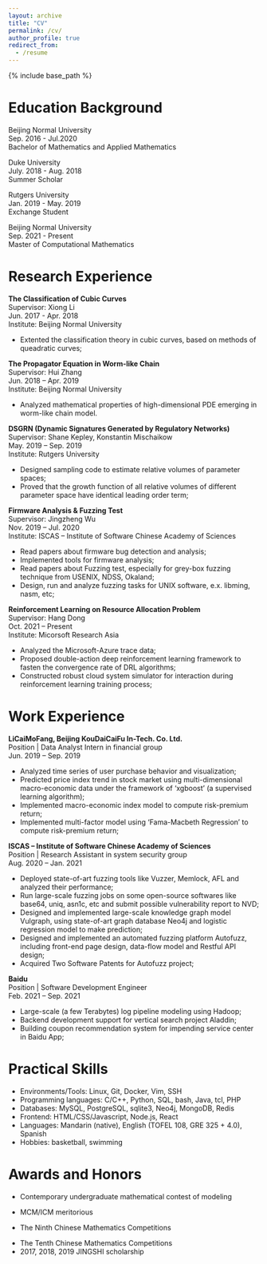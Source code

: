 ```yaml
---
layout: archive
title: "CV"
permalink: /cv/
author_profile: true
redirect_from:
  - /resume
---
```


{% include base_path %}


Education Background
=====
Beijing Normal University<br>
Sep. 2016 - Jul.2020<br>
Bachelor of Mathematics and Applied Mathematics

Duke University<br>
July. 2018 - Aug. 2018<br>
Summer Scholar

Rutgers University<br>
Jan. 2019 - May. 2019<br>
Exchange Student<br>

Beijing Normal University<br>
Sep. 2021 - Present<br>
Master of Computational Mathematics


Research Experience
=====

**The Classification of Cubic Curves**<br>
Supervisor: Xiong Li<br>
Jun. 2017 - Apr. 2018<br>
Institute: Beijing Normal University<br>

+ Extented the classification theory in cubic curves, based on methods of queadratic curves;

**The Propagator Equation in Worm-like Chain**<br>
Supervisor: Hui Zhang<br>
Jun. 2018 – Apr. 2019<br>
Institute: Beijing Normal University<br>

+ Analyzed mathematical properties of high-dimensional PDE emerging in worm-like chain model.

**DSGRN (Dynamic Signatures Generated by Regulatory Networks)**<br>
Supervisor: Shane Kepley, Konstantin Mischaikow<br>
May. 2019 – Sep. 2019<br>
Institute: Rutgers University<br>

+ Designed sampling code to estimate relative volumes of parameter spaces;
+ Proved that the growth function of all relative volumes of different parameter space have identical leading order term;

**Firmware Analysis & Fuzzing Test**<br>
Supervisor: Jingzheng Wu<br>
Nov. 2019 – Jul. 2020<br>
Institute: ISCAS – Institute of Software Chinese Academy of Sciences<br>

+ Read papers about firmware bug detection and analysis;
+ Implemented tools for firmware analysis;
+ Read papers about Fuzzing test, especially for grey-box fuzzing technique from USENIX, NDSS, Okaland;
+ Design, run and analyze fuzzing tasks for UNIX software, e.x. libming, nasm, etc;

**Reinforcement Learning on Resource Allocation Problem**<br>
Supervisor: Hang Dong<br>
Oct. 2021 – Present<br>
Institute: Micorsoft Research Asia<br>

+ Analyzed the Microsoft-Azure trace data;
+ Proposed double-action deep reinforcement learning framework to fasten the convergence rate of DRL algorithms;
+ Constructed robust cloud system simulator for interaction during reinforcement learning training process;

Work Experience
=====

**LiCaiMoFang, Beijing KouDaiCaiFu In-Tech. Co. Ltd.**<br>
Position | Data Analyst Intern in financial group<br>
Jun. 2019 – Sep. 2019<br>

+ Analyzed time series of user purchase behavior and visualization;
+ Predicted price index trend in stock market using multi-dimensional macro-economic data under the framework of ‘xgboost’ (a supervised learning algorithm);
+ Implemented macro-economic index model to compute risk-premium return;
+ Implemented multi-factor model using ‘Fama-Macbeth Regression’ to compute risk-premium return;

**ISCAS – Institute of Software Chinese Academy of Sciences**<br>
Position | Research Assistant in system security group<br>
Aug. 2020 – Jan. 2021<br>

+ Deployed state-of-art fuzzing tools like Vuzzer, Memlock, AFL and analyzed their performance;
+ Run large-scale fuzzing jobs on some open-source softwares like base64, uniq, asn1c, etc and submit possible vulnerability report to NVD;
+ Designed and implemented large-scale knowledge graph model Vulgraph, using state-of-art graph database Neo4j and logistic regression model to make prediction;
+ Designed and implemented an automated fuzzing platform Autofuzz, including front-end page design, data-flow model and Restful API design;
+ Acquired Two Software Patents for Autofuzz project;

**Baidu**<br>
Position | Software Development Engineer<br>
Feb. 2021 – Sep. 2021<br>

+ Large-scale (a few Terabytes) log pipeline modeling using Hadoop;
+ Backend development support for vertical search project Aladdin;
+ Building coupon recommendation system for impending service center in Baidu App;




Practical Skills
=====

+ Environments/Tools: Linux, Git, Docker, Vim, SSH
+ Programming languages: C/C++, Python, SQL, bash, Java, tcl, PHP
+ Databases: MySQL, PostgreSQL, sqlite3, Neo4j, MongoDB, Redis
+ Frontend: HTML/CSS/Javascript, Node.js, React
+ Languages: Mandarin (native), English (TOFEL 108, GRE 325 + 4.0), Spanish
+ Hobbies: basketball, swimming



Awards and Honors
=====

+ Contemporary undergraduate mathematical contest of modeling 
<!-- + MCM/ICM meritorious (first prize) -->
+ MCM/ICM meritorious 
<!-- + The Ninth Chinese Mathematics Competitions (third prize) -->
+ The Ninth Chinese Mathematics Competitions
<!-- + The Tenth Chinese Mathematics Competitions (third prize) -->
+ The Tenth Chinese Mathematics Competitions 
+ 2017, 2018, 2019 JINGSHI scholarship

